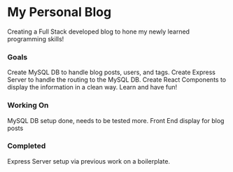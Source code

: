 # My Personal Blog
Creating a Full Stack developed blog to hone my newly learned programming skills!

### Goals
Create MySQL DB to handle blog posts, users, and tags.
Create Express Server to handle the routing to the MySQL DB.
Create React Components to display the information in a clean way.
Learn and have fun!

### Working On
MySQL DB setup done, needs to be tested more.
Front End display for blog posts

### Completed
Express Server setup via previous work on a boilerplate.